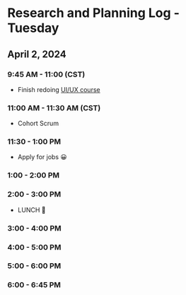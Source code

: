 # Research and Planning Log - Tuesday 

## April 2, 2024

### 9:45 AM - 11:00 (CST)

- Finish redoing [UI/UX course](https://www.codecademy.com/courses/intro-to-ui-ux/lessons/ui-and-ux-prototyping-with-figma/exercises/layers-panel)

### 11:00 AM - 11:30 AM (CST)

- Cohort Scrum

### 11:30 - 1:00 PM

- Apply for jobs 😀

### 1:00 - 2:00 PM


### 2:00 - 3:00 PM

- LUNCH 🍔

### 3:00 - 4:00 PM


### 4:00 - 5:00 PM



### 5:00 - 6:00 PM


### 6:00 - 6:45 PM


